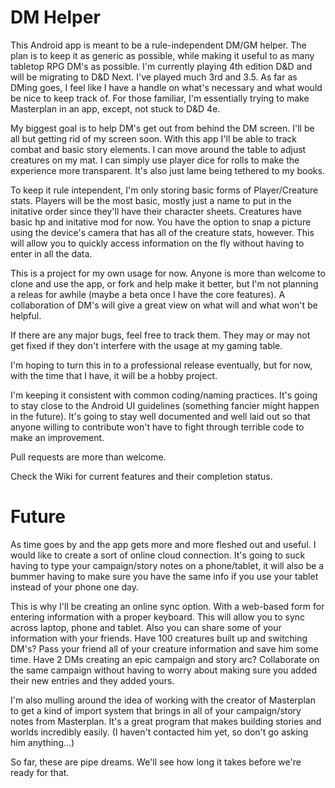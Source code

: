 DM Helper
========

This Android app is meant to be a rule-independent DM/GM helper. The plan is to keep it as generic as possible, while making it useful to as many tabletop RPG DM's as possible. I'm currently playing 4th edition D&D and will be migrating to D&D Next. I've played much 3rd and 3.5. As far as DMing goes, I feel like I have a handle on what's necessary and what would be nice to keep track of. For those familiar, I'm essentially trying to make Masterplan in an app, except, not stuck to D&D 4e.

My biggest goal is to help DM's get out from behind the DM screen. I'll be all but getting rid of my screen soon. With this app I'll be able to track combat and basic story elements. I can move around the table to adjust creatures on my mat. I can simply use player dice for rolls to make the experience more transparent. It's also just lame being tethered to my books.

To keep it rule intependent, I'm only storing basic forms of Player/Creature stats. Players will be the most basic, mostly just a name to put in the initative order since they'll have their character sheets. Creatures have basic hp and initative mod for now. You have the option to snap a picture using the device's camera that has all of the creature stats, however. This will allow you to quickly access information on the fly without having to enter in all the data.

This is a project for my own usage for now. Anyone is more than welcome to clone and use the app, or fork and help make it better, but I'm not planning a releas for awhile (maybe a beta once I have the core features). A collaboration of DM's will give a great view on what will and what won't be helpful.

If there are any major bugs, feel free to track them. They may or may not get fixed if they don't interfere with the usage at my gaming table.

I'm hoping to turn this in to a professional release eventually, but for now, with the time that I have, it will be a hobby project.

I'm keeping it consistent with common coding/naming practices. It's going to stay close to the Android UI guidelines (something fancier might happen in the future). It's going to stay well documented and well laid out so that anyone willing to contribute won't have to fight through terrible code to make an improvement.

Pull requests are more than welcome.

Check the Wiki for current features and their completion status.




Future
========

As time goes by and the app gets more and more fleshed out and useful. I would like to create a sort of online cloud connection. It's going to suck having to type your campaign/story notes on a phone/tablet, it will also be a bummer having to make sure you have the same info if you use your tablet instead of your phone one day.

This is why I'll be creating an online sync option. With a web-based form for entering information with a proper keyboard. This will allow you to sync across laptop, phone and tablet. Also you can share some of your information with your friends. Have 100 creatures built up and switching DM's? Pass your friend all of your creature information and save him some time. Have 2 DMs creating an epic campaign and story arc? Collaborate on the same campaign without having to worry about making sure you added their new entries and they added yours.

I'm also mulling around the idea of working with the creator of Masterplan to get a kind of import system that brings in all of your campaign/story notes from Masterplan. It's a great program that makes building stories and worlds incredibly easily. (I haven't contacted him yet, so don't go asking him anything...)

So far, these are pipe dreams. We'll see how long it takes before we're ready for that.
